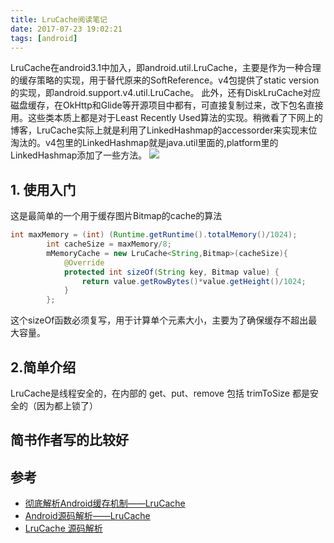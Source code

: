 ```yaml
---
title: LruCache阅读笔记
date: 2017-07-23 19:02:21
tags: [android]
---
```


LruCache在android3.1中加入，即android.util.LruCache，主要是作为一种合理的缓存策略的实现，用于替代原来的SoftReference。v4包提供了static version的实现，即android.support.v4.util.LruCache。
此外，还有DiskLruCache对应磁盘缓存，在OkHttp和Glide等开源项目中都有，可直接复制过来，改下包名直接用。这些类本质上都是对于Least Recently Used算法的实现。稍微看了下网上的博客，LruCache实际上就是利用了LinkedHashmap的accessorder来实现末位淘汰的。v4包里的LinkedHashmap就是java.util里面的,platform里的LinkedHashmap添加了一些方法。
![](http://odzl05jxx.bkt.clouddn.com/e73669d80265feff2adcb227b7113f2d.jpg?imageView2/2/w/600)
<!--more-->


## 1. 使用入门
这是最简单的一个用于缓存图片Bitmap的cache的算法
```java
int maxMemory = (int) (Runtime.getRuntime().totalMemory()/1024);
        int cacheSize = maxMemory/8;
        mMemoryCache = new LruCache<String,Bitmap>(cacheSize){
            @Override
            protected int sizeOf(String key, Bitmap value) {
                return value.getRowBytes()*value.getHeight()/1024;
            }
        };
```
这个sizeOf函数必须复写，用于计算单个元素大小，主要为了确保缓存不超出最大容量。

## 2.简单介绍
LruCache是线程安全的，在内部的 get、put、remove 包括 trimToSize 都是安全的（因为都上锁了）

## 简书作者写的比较好






## 参考
- [彻底解析Android缓存机制——LruCache](http://www.jianshu.com/p/b49a111147ee)
- [Android源码解析——LruCache](http://www.jianshu.com/p/bdbfdfd0641b)
- [LruCache 源码解析](https://github.com/LittleFriendsGroup/AndroidSdkSourceAnalysis/blob/master/article/LruCache%E6%BA%90%E7%A0%81%E8%A7%A3%E6%9E%90.md)
